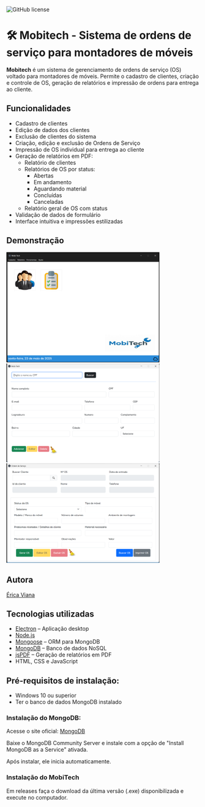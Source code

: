 ![GitHub license](https://img.shields.io/github/license/ericaviana12/mobitech)

# 🛠️ Mobitech - Sistema de ordens de serviço para montadores de móveis

**Mobitech** é um sistema de gerenciamento de ordens de serviço (OS) voltado para montadores de móveis. Permite o cadastro de clientes, criação e controle de OS, geração de relatórios e impressão de ordens para entrega ao cliente.

## Funcionalidades

- Cadastro de clientes
- Edição de dados dos clientes
- Exclusão de clientes do sistema
- Criação, edição e exclusão de Ordens de Serviço
- Impressão de OS individual para entrega ao cliente
- Geração de relatórios em PDF:
  - Relatório de clientes
  - Relatórios de OS por status:
    - Abertas
    - Em andamento
    - Aguardando material
    - Concluídas
    - Canceladas
  - Relatório geral de OS com status
- Validação de dados de formulário
- Interface intuitiva e impressões estilizadas

## Demonstração

<img src="src/public/img/pageHome.png" alt="Página Home" width="400"/>
<img src="src/public/img/pageCliente.png" alt="Página Cliente" width="400"/>
<img src="src/public/img/pageOs.png" alt="Página OS" width="400"/>

## Autora

[Érica Viana](https://github.com/ericaviana12)

## Tecnologias utilizadas

- [Electron](https://www.electronjs.org/) – Aplicação desktop
- [Node.js](https://nodejs.org/)
- [Mongoose](https://mongoosejs.com/) – ORM para MongoDB
- [MongoDB](https://www.mongodb.com/) – Banco de dados NoSQL
- [jsPDF](https://github.com/parallax/jsPDF) – Geração de relatórios em PDF
- HTML, CSS e JavaScript

## Pré-requisitos de instalação:
- Windows 10 ou superior
- Ter o banco de dados MongoDB instalado

### Instalação do MongoDB:
Acesse o site oficial:
[MongoDB](https://www.mongodb.com/try/download/community)

Baixe o MongoDB Community Server e instale com a opção de "Install MongoDB as a Service" ativada.

Após instalar, ele inicia automaticamente.

### Instalação do MobiTech
Em releases faça o download da última versão (.exe) disponibilizada e execute no computador.
